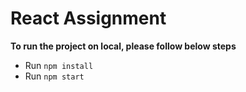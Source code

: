 # React Assignment
**To run the project on local, please follow below steps**

- Run ``npm install``
- Run ``npm start``